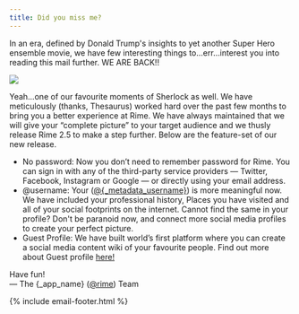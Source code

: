 ```yaml
---
title: Did you miss me?
---
```


In an era, defined by Donald Trump's insights to yet another Super Hero ensemble movie, we have few interesting things to…err…interest you into reading this mail further. WE ARE BACK!!

![](https://s3.amazonaws.com/postmaster.rime/attachments/20160601-060615_didyoumissme.gif)

Yeah…one of our favourite moments of Sherlock as well. We have meticulously (thanks, Thesaurus) worked hard over the past few months to bring you a better experience at Rime. We have always maintained that we will give your “complete picture” to your target audience and we thusly release Rime 2.5 to make a step further. Below are the feature-set of our new release.

- No password: Now you don’t need to remember password for Rime. You can sign in with any of the third-party service providers — Twitter, Facebook, Instagram or Google — or directly using your email address.
- @username: Your ([@{_metadata_username}]({_app_base_url}/@{_metadata_username})) is more meaningful now. We have included your professional history, Places you have visited and all of your social footprints on the internet. Cannot find the same in your profile? Don't be paranoid now, and connect more social media profiles to create your perfect picture.
- Guest Profile: We have built world’s first platform where you can create a social media content wiki of your favourite people. Find out more about Guest profile [here!](https://rime.co/guest/about)

Have fun!  
&mdash; The {_app_name} ([@rime]({_app_base_url}/@rime])) Team

{% include email-footer.html %}
